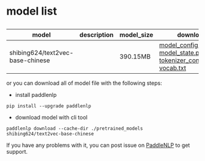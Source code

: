 #  model list

##  

| model  | description | model_size  | download         |
| --- | --- | --- | --- |
|shibing624/text2vec-base-chinese|  | 390.15MB | [model_config.json](https://bj.bcebos.com/paddlenlp/models/community/shibing624/text2vec-base-chinese/model_config.json)<br>[model_state.pdparams](https://bj.bcebos.com/paddlenlp/models/community/shibing624/text2vec-base-chinese/model_state.pdparams)<br>[tokenizer_config.json](https://bj.bcebos.com/paddlenlp/models/community/shibing624/text2vec-base-chinese/tokenizer_config.json)<br>[vocab.txt](https://bj.bcebos.com/paddlenlp/models/community/shibing624/text2vec-base-chinese/vocab.txt) |

or you can download all of model file with the following steps:

* install paddlenlp

```shell
pip install --upgrade paddlenlp
```

* download model with cli tool

```shell
paddlenlp download --cache-dir ./pretrained_models shibing624/text2vec-base-chinese
```

If you have any problems with it, you can post issue on [PaddleNLP](https://github.com/PaddlePaddle/PaddleNLP) to get support.
